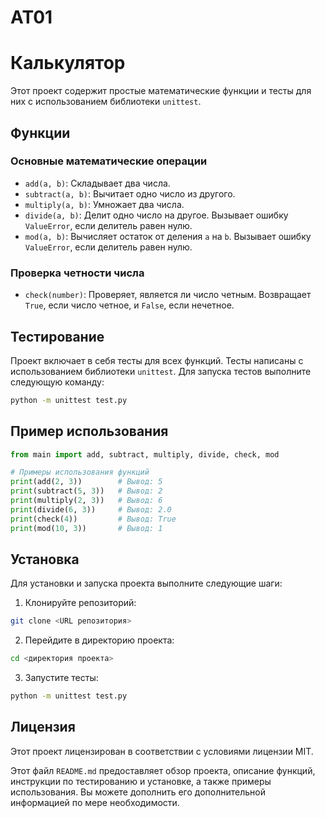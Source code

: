 # AT01
 
# Калькулятор

Этот проект содержит простые математические функции и тесты для них с использованием библиотеки `unittest`.

## Функции

### Основные математические операции

- `add(a, b)`: Складывает два числа.
- `subtract(a, b)`: Вычитает одно число из другого.
- `multiply(a, b)`: Умножает два числа.
- `divide(a, b)`: Делит одно число на другое. Вызывает ошибку `ValueError`, если делитель равен нулю.
- `mod(a, b)`: Вычисляет остаток от деления `a` на `b`. Вызывает ошибку `ValueError`, если делитель равен нулю.

### Проверка четности числа

- `check(number)`: Проверяет, является ли число четным. Возвращает `True`, если число четное, и `False`, если нечетное.

## Тестирование

Проект включает в себя тесты для всех функций. Тесты написаны с использованием библиотеки `unittest`. Для запуска тестов выполните следующую команду:

```bash
python -m unittest test.py
```
## Пример использования

```python
from main import add, subtract, multiply, divide, check, mod

# Примеры использования функций
print(add(2, 3))        # Вывод: 5
print(subtract(5, 3))   # Вывод: 2
print(multiply(2, 3))   # Вывод: 6
print(divide(6, 3))     # Вывод: 2.0
print(check(4))         # Вывод: True
print(mod(10, 3))       # Вывод: 1
```

## Установка

Для установки и запуска проекта выполните следующие шаги:

1. Клонируйте репозиторий:

```bash
git clone <URL репозитория>
```

2. Перейдите в директорию проекта:

```bash
cd <директория проекта>
```

3. Запустите тесты:

```bash
python -m unittest test.py
```

## Лицензия

Этот проект лицензирован в соответствии с условиями лицензии MIT.

Этот файл `README.md` предоставляет обзор проекта, описание функций, инструкции по тестированию и установке, а также примеры использования. Вы можете дополнить его дополнительной информацией по мере необходимости.